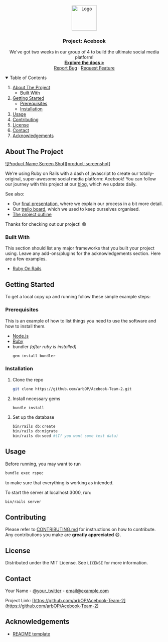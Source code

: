 <!--
*** Thanks for checking out the Best-README-Template. If you have a suggestion
*** that would make this better, please fork the repo and create a pull request
*** or simply open an issue with the tag "enhancement".
*** Thanks again! Now go create something AMAZING! :D
-->

<!-- PROJECT LOGO -->
<br />
<p align="center">
  <a href="https://github.com/arbOP/Acebook-Team-2">
    <img src="https://github.com/othneildrew/Best-README-Template/blob/master/images/logo.png" alt="Logo" width="80" height="80">
  </a>

  <h3 align="center">Project: Acebook</h3>

  <p align="center">
    We've got two weeks in our group of 4 to build the ultimate social media platform!
    <br />
    <a href="https://github.com/arbOP/Acebook-Team-2"><strong>Explore the docs »</strong></a>
    <br />
    <a href="https://github.com/arbOP/Acebook-Team-2/issues">Report Bug</a>
    ·
    <a href="https://github.com/arbOP/Acebook-Team-2/issues">Request Feature</a>
  </p>
</p>



<!-- TABLE OF CONTENTS -->
<details open="open">
  <summary>Table of Contents</summary>
  <ol>
    <li>
      <a href="#about-the-project">About The Project</a>
      <ul>
        <li><a href="#built-with">Built With</a></li>
      </ul>
    </li>
    <li>
      <a href="#getting-started">Getting Started</a>
      <ul>
        <li><a href="#prerequisites">Prerequisites</a></li>
        <li><a href="#installation">Installation</a></li>
      </ul>
    </li>
    <li><a href="#usage">Usage</a></li>
    <li><a href="#contributing">Contributing</a></li>
    <li><a href="#license">License</a></li>
    <li><a href="#contact">Contact</a></li>
    <li><a href="#acknowledgements">Acknowledgements</a></li>
  </ol>
</details>

<!-- ABOUT THE PROJECT -->
## About The Project

[![Product Name Screen Shot][product-screenshot]](https://example.com)

We're using Ruby on Rails with a dash of javascript to create our totally-original, super-awesome social media platform: Acebook!
You can follow our journey with this project at our [blog](https://acebookteam2.medium.com/), which we update daily.

See also:
* Our [final presentation](https://acebookteam2.medium.com/), where we explain our process in a bit more detail.
* Our [trello board](https://trello.com/b/5lBdCTpS/acebook), which we used to keep ourselves organised.
* [The project outline](https://github.com/makersacademy/course/tree/master/engineering_projects/rails)

Thanks for checking out our project! :smile:

### Built With

This section should list any major frameworks that you built your project using. Leave any add-ons/plugins for the acknowledgements section. Here are a few examples.

* [Ruby On Rails](https://rubyonrails.org/)
<!-- * [JQuery](https://jquery.com) -->


<!-- GETTING STARTED -->
## Getting Started

To get a local copy up and running follow these simple example steps:

### Prerequisites

This is an example of how to list things you need to use the software and how to install them.

* [Node.js](https://nodejs.org/en/download/)
* [Ruby](https://www.ruby-lang.org/en/downloads/)
* bundler _(after ruby is installed)_
  ```sh
  gem install bundler
  ```

### Installation

1. Clone the repo
   ```sh
   git clone https://github.com/arbOP/Acebook-Team-2.git
   ```
2. Install necessary gems
   ```sh
   bundle install
   ```
3. Set up the database
   ```sh
   bin/rails db:create
   bin/rails db:migrate
   bin/rails db:seed #(If you want some test data)
   ```

<!-- USAGE EXAMPLES -->
## Usage

Before running, you may want to run
```sh
bundle exec rspec
```
to make sure that everything is working as intended.

To start the server at localhost:3000, run:

```sh
bin/rails server
```

<!-- CONTRIBUTING -->
## Contributing

Please refer to [CONTRIBUTING.md](CONTRIBUTING.md) for instructions on how to contribute.
Any contributions you make are **greatly appreciated** :smile:.

<!-- LICENSE -->
## License

Distributed under the MIT License. See `LICENSE` for more information.

<!-- CONTACT -->
## Contact

Your Name - [@your_twitter](https://twitter.com/your_username) - email@example.com

Project Link: [https://github.com/arbOP/Acebook-Team-2](https://github.com/arbOP/Acebook-Team-2)



<!-- ACKNOWLEDGEMENTS -->
## Acknowledgements
* [README template](https://github.com/othneildrew/Best-README-Template)
